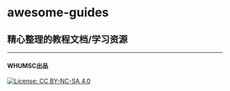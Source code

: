 # awesome-guides

## 精心整理的教程文档/学习资源

---

#### WHUMSC出品

[![License: CC BY-NC-SA 4.0](https://img.shields.io/badge/License-CC%20BY--NC--SA%204.0-lightgrey.svg)](https://creativecommons.org/licenses/by-nc-sa/4.0/)